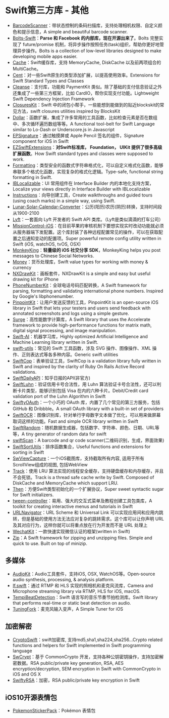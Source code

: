 # Swift第三方库 - 其他  
- [BarcodeScanner][1]：带状态控制的条码扫描库，支持处理相机权限、自定义颜色和提示信息，A simple and beautiful barcode scanner. 
- [Bolts-Swift][2]：**Parse 和 Facebook 的内部库，现在开源出来了**。Bolts 完整实现了 future/promise 机制，将异步操作按照任务(task)组织，帮助你更好地管理异步操作。Bolts is a collection of low-level libraries designed to make developing mobile apps easier.
- [Cache][3]：Swift缓存库，支持 MemoryCache, DiskCache 以及前两项组合的 MultiCache。
- [Cent][4]：对一些Swift原生的类型添加扩展，以提高使用效率。Extensions for Swift Standard Types and Classes
- [Cleanse][5]：支付库，功能和 PaymentKit 类似。除了基础的支付信息验证之外还集成了一些第三方框架，比如 CardIO，帮你实现支付功能。Lightweight Swift Dependency Injection Framework
- [ClosuresKit][6]：Swift 中的闭包小帮手，一些能想到能做到的贴近blockskit的常见方法，swift closures utilities inspired by BlocksKit
- [Dollar][7]：函数扩展，集成了许多常用的工具函数，比如检查元素是否在数组中、多次循环遍历数组等等。A functional tool-belt for Swift Language similar to Lo-Dash or Underscore.js in Javascript
- [EPSignature][8]：通过触摸屏或 Apple Pencil 签名的组件，Signature component for iOS in Swift
- [EZSwiftExtensions][9]：**对Swift标准库， Foundation， UIKit 提供了很多高级扩展函数**。How Swift standard types and classes were supposed to work.
- [Formatting][10]：类型安全的函数式字符串格式化，可以自定义格式化函数，能够串联多个格式化函数，实现复杂的格式化逻辑。Type-safe, functional string formatting in Swift.
- [IBLocalizable][11]：UI 常用组件在 Interface Builder 内的本地化支持方案，Localize your views directly in Interface Builder with IBLocalizable
- [Instructions][12]：向导创建工具，Create walkthroughs and guided tours (using coach marks) in a simple way, using Swift.
- [Lunar-Solar-Calendar-Converter][13]：公历(阳历)农历(阴历)转换，支持时间段从1900-2100
- [Lyft][14]：一套面向 Lyft 开发者的 Swift API 类库。（Lyft是类似滴滴的打车公司）
- [MissionControl-iOS][15]：在目前苹果的审核机制下要想实现实时改动功能就必须从服务器端下发配置。这个库封装了各种远程配置常见的操作，可以在获取配置之后通知变动的配置项。Super powerful remote config utility written in Swift (iOS, watchOS, tvOS, OSX)
- [MonkeyKing][16]：**轻量级的 iOS 社交分享 SDK**，MonkeyKing helps you post messages to Chinese Social Networks.
- [Money][17]：货币处理库，Swift value types for working with money & currency
- [NXDrawKit][18]：画板套件，NXDrawKit is a simple and easy but useful drawing kit for iPhone
- [PhoneNumberKit][19]：全球电话号码匹配转换，A Swift framework for parsing, formatting and validating international phone numbers. Inspired by Google's libphonenumber.
- [PinpointKit][20]：让用户发送反馈的工具，PinpointKit is an open-source iOS library in Swift that lets your testers and users send feedback with annotated screenshots and logs using a simple gesture.
- [Surge][21]：高性能数字计算库，A Swift library that uses the Accelerate framework to provide high-performance functions for matrix math, digital signal processing, and image manipulation.
- [Swift-AI][22]：机器学习库，Highly optimized Artificial Intelligence and Machine Learning library written in Swift.
- [swift-utils][23]：常见的 Swift 工具函数，涉及 SVG 操作、图像操作、XML 操作、正则表达式等各多种内容。Generic swift utilities
- [SwiftCop][24]：表单验证工具，SwiftCop is a validation library fully written in Swift and inspired by the clarity of Ruby On Rails Active Record validations.
- [SwiftDailyAPI][25]：知乎日报的API(非官方)
- [SwiftLuhn][26]：验证信用卡号合法性，用 Luhn 算法验证卡号合法性，还可以判断卡片类型，能够识别包括 Visa 在内的六种卡片。Debit/Credit card validation port of the Luhn Algorithm in Swift
- [SwiftyOAuth][27]：一个小巧的 OAuth 库，内置了几个常见的第三方服务，包括 GitHub 和 Dribbble。A small OAuth library with a built-in set of providers
 - [SwiftOCR][28]：图像识别库，针对单行字母数字文本做了优化，可以用来做屏幕取词这样的功能。Fast and simple OCR library written in Swift
- [SwiftRandom][29]：随机数据生成器，包括数字、字符串、颜色、日期、URL等等，A tiny generator of random data for swift
- [swiftScan][30]：A barcode and qr code scanner(二维码识别，生成，界面效果)
- [SwiftSortUtils][31]：排序函数集合，Useful functions and extensions for sorting in Swift
- [SwViewCapture][32]：一个iOS截图库，支持截取所有内容, 适用于所有ScrollView组成的视图, 包括WebView
- [Track][33]：使用 LRU 算法实现的线程安全缓存，支持硬盘缓存和内存缓存，并且不会死锁。Track is a thread safe cache write by Swift. Composed of DiskCache and MemoryCache which support LRU.
- [Then][34]：方便Swift类型初始化的一个扩展协议，Super sweet syntactic sugar for Swift initializers.
- [tween-controller][35]：易用、强大的交互式菜单及教程创建工具包类库，A toolkit for creating interactive menus and tutorials in Swift
- [URLNavigator][36]：URL Scheme 和 Universal Link 可以实现应用间和应用内跳转，但是基础的使用方法无法应对复杂的跳转需求。这个库可以让你声明 URL 及其对应行为，这样你就可以将重点放在行为开发而不是 URL 处理上
- [WechatKit][37]：一款快速实现微信认证的框架(written in Swift)
- [Zip][38]：A Swift framework for zipping and unzipping files. Simple and quick to use. Built on top of minizip.

## 多媒体
- [AudioKit][39]：Audio工具套件，支持iOS, OSX, WatchOS等。Open-source audio synthesis, processing, & analysis platform.
- [lf.swift][40]：通过 RTMP 和 HLS 实现的照相机和麦克风流库，Camera and Microphone streaming library via RTMP, HLS for iOS, macOS.
- [TempiBeatDetection][41]：Swift 语言写的音乐节奏节拍检测库。Swift library that performs real-time or static beat detection on audio.
- [TuningFork][42]：麦克风输入变声，A Simple Tuner for iOS

## 加密解密
- [CryptoSwift][43]：swift加密库, 支持md5,sha1,sha224,sha256...Crypto related functions and helpers for Swift implemented in Swift programming language
- [SwCrypt][44]：基于 CommonCrypto 开发，支持各种公钥密钥操作，支持加密解密数据。RSA public/private key generation, RSA, AES encryption/decryption, SEM encryption in Swift with CommonCrypto in iOS and OS X
- [SwiftyRSA][45]：加密，RSA public/private key encryption in Swift

## iOS10开源表情包
- [PokemonStickerPack][46]：Pokémon 表情包

[1]:	https://github.com/hyperoslo/BarcodeScanner "BarcodeScanner"
[2]:	https://github.com/BoltsFramework/Bolts-Swift "Bolts-Swift"
[3]:	https://github.com/soffes/Cache "Cache"
[4]:	https://github.com/ankurp/Cent "Cent"
[5]:	https://github.com/square/Cleanse "Cleanse"
[6]:	https://github.com/lacklock/ClosuresKit "ClosuresKit"
[7]:	https://github.com/ankurp/Dollar "Dollar.swift"
[8]:	https://github.com/ipraba/EPSignature "EPSignature"
[9]:	https://github.com/goktugyil/EZSwiftExtensions "EZSwiftExtensions"
[10]:	https://github.com/stephencelis/Formatting "Formatting"
[11]:	https://github.com/PiXeL16/IBLocalizable "IBLocalizable"
[12]:	https://github.com/ephread/Instructions "Instructions"
[13]:	https://github.com/isee15/Lunar-Solar-Calendar-Converter "Lunar-Solar-Calendar-Converter"
[14]:	https://github.com/genadyo/Lyft "Lyft"
[15]:	https://github.com/appculture/MissionControl-iOS "MissionControl-iOS"
[16]:	https://github.com/nixzhu/MonkeyKing "MonkeyKing"
[17]:	https://github.com/danthorpe/Money "Money"
[18]:	https://github.com/Nicejinux/NXDrawKit "NXDrawKit"
[19]:	https://github.com/marmelroy/PhoneNumberKit "PhoneNumberKit"
[20]:	https://github.com/Lickability/PinpointKit "PinpointKit"
[21]:	https://github.com/mattt/Surge "Surge"
[22]:	https://github.com/collinhundley/Swift-AI "Swift-AI"
[23]:	https://github.com/eonist/swift-utils "swift-utils"
[24]:	https://github.com/andresinaka/SwiftCop "SwiftCop"
[25]:	https://github.com/NicholasTD07/SwiftDailyAPI "SwiftDailyAPI"
[26]:	https://github.com/MaxKramer/SwiftLuhn "SwiftLuhn"
[27]:	https://github.com/delba/SwiftyOAuth "SwiftyOAuth"
[28]:	https://github.com/garnele007/SwiftOCR "SwiftOCR"
[29]:	https://github.com/thellimist/SwiftRandom "SwiftRandom"
[30]:	https://github.com/MxABC/swiftScan "swiftScan"
[31]:	https://github.com/dsmatter/SwiftSortUtils "SwiftSortUtils"
[32]:	https://github.com/startry/SwViewCapture "SwViewCapture"
[33]:	https://github.com/maquannene/Track "Track"
[34]:	https://github.com/devxoul/Then "Then"
[35]:	https://github.com/daltonclaybrook/tween-controller "tween-controller"
[36]:	https://github.com/devxoul/URLNavigator "URLNavigator"
[37]:	https://github.com/starboychina/WechatKit "WechatKit"
[38]:	https://github.com/marmelroy/Zip "Zip"
[39]:	https://github.com/audiokit/AudioKit "AudioKit"
[40]:	https://github.com/shogo4405/lf.swift "lf.swift"
[41]:	https://github.com/jscalo/TempiBeatDetection "TempiBeatDetection"
[42]:	https://github.com/comyarzaheri/TuningFork "TuningFork"
[43]:	https://github.com/krzyzanowskim/CryptoSwift "CryptoSwift"
[44]:	https://github.com/soyersoyer/SwCrypt "SwCrypt"
[45]:	https://github.com/TakeScoop/SwiftyRSA "SwiftyRSA"
[46]:	https://github.com/JakeLin/PokemonStickerPack "PokemonStickerPack"